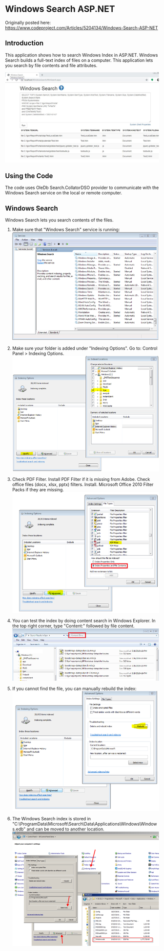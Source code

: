 # Windows Search ASP.NET

Originally posted here:
https://www.codeproject.com/Articles/5204134/Windows-Search-ASP-NET

## Introduction
This application shows how to search Windows Index in ASP.NET. Windows Search builds a full-text index of files on a computer. This application lets you search by file contents and file attributes.

![](img/windowssearch.jpg)

## Using the Code
The code uses OleDb Search.CollatorDSO provider to communicate with the Windows Search service on the local or remote computer.

## Windows Search
Windows Search lets you search contents of the files.

1. Make sure that "Windows Search" service is running:
![](img/Services.png)
   
2. Make sure your folder is added under "Indexing Options". Go to: Control Panel > Indexing Options.
![](img/IndexingOptions.png)
 
3. Check PDF Filter. Install PDF Filter if it is missing from Adobe. Check office files (docx, xlsx, pptx) filters. Install. Microsoft Office 2010 Filter Packs if they are missing.
![](img/PdfFilter.png)

4. You can test the index by doing content search in Windows Explorer. In the top right corner, type "Content:" followed by file content.
![](img/Search.png)

5. If you cannot find the file, you can manually rebuild the index:
![](img/Rebuild.png)

6. The Windows Search index is stored in "C:\ProgramData\Microsoft\Search\Data\Applications\Windows\Windows.edb" and can be moved to another location.
![](img/IndexingLocation.png)
